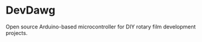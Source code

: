 DevDawg
=======

Open source Arduino-based microcontroller for DIY rotary film
development projects.
